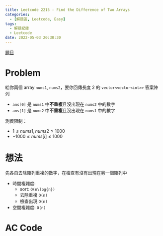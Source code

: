 ```yaml
---
title: Leetcode 2215 - Find the Difference of Two Arrays 
categories:
  - [解題區, Leetcode, Easy]
tags:
  - 解題紀錄
  - Leetcode
date: 2022-05-03 20:30:30
---
```


[題目](https://leetcode.com/problems/find-the-difference-of-two-arrays/description/)

# Problem

給你兩個 array `nums1`, `nums2`，要你回傳長度 2 的 `vector<vector<int>>` 答案陣列
- `ans[0]` 是 `nums1` 中**不重複**且沒出現在 `nums2` 中的數字 
- `ans[1]` 是 `nums2` 中**不重複**且沒出現在 `nums1` 中的數字 

測資限制：
- $1 \le nums1, nums2 \le 1000$
- $-1000 \le nums[i] \le 1000$

# 想法

先各自去除陣列重複的數字，在檢查有沒有出現在另一個陣列中

- 時間複雜度:
    - sort: `O(n\log{n})`
    - 去除重複 `O(n)`
    - 檢查出現 `O(n)`
- 空間複雜度: `O(n)`

# AC Code

<script src="https://emgithub.com/embed-v2.js?target=https%3A%2F%2Fgithub.com%2Froy4801%2Fsolved_problems%2Fblob%2Fmaster%2Fleetcode%2F2215.cpp%23L17-L55&style=default&type=code&showBorder=on&showLineNumbers=on&showFileMeta=on&showFullPath=on&showCopy=on"></script>

